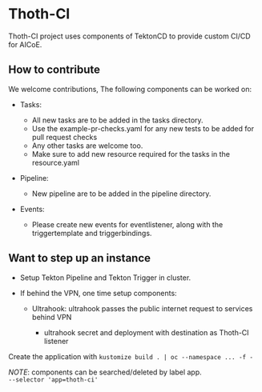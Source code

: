 # Thoth-CI

Thoth-CI project uses components of TektonCD to provide custom CI/CD for AICoE.

## How to contribute

We welcome contributions, The following components can be worked on:

- Tasks:

  - All new tasks are to be added in the tasks directory.
  - Use the example-pr-checks.yaml for any new tests to be added for pull request checks
  - Any other tasks are welcome too.
  - Make sure to add new resource required for the tasks in the resource.yaml

- Pipeline:

  - New pipeline are to be added in the pipeline directory.

- Events:

  - Please create new events for eventlistener, along with the triggertemplate and triggerbindings.

## Want to step up an instance

- Setup Tekton Pipeline and Tekton Trigger in cluster.

- If behind the VPN, one time setup components:

  - Ultrahook: ultrahook passes the public internet request to services behind VPN

    - ultrahook secret and deployment with destination as Thoth-CI listener

Create the application with `kustomize build . | oc --namespace ... -f -`

_NOTE_: components can be searched/deleted by label app.<br>
`--selector 'app=thoth-ci'`
